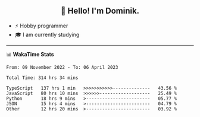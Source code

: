 <h2 align="center">👋 Hello! I'm Dominik.</h2>

- ⚡ Hobby programmer
- 🎓 I am currently studying

---
📊 **WakaTime Stats**
<!--START_SECTION:waka-->

```text
From: 09 November 2022 - To: 06 April 2023

Total Time: 314 hrs 34 mins

TypeScript   137 hrs 1 min   >>>>>>>>>>>--------------   43.56 %
JavaScript   80 hrs 10 mins  >>>>>>-------------------   25.49 %
Python       18 hrs 9 mins   >------------------------   05.77 %
JSON         15 hrs 4 mins   >------------------------   04.79 %
Other        12 hrs 20 mins  >------------------------   03.92 %
```

<!--END_SECTION:waka-->
